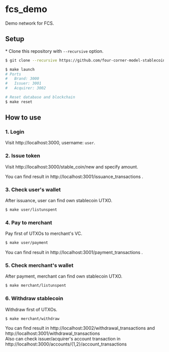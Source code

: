 # fcs_demo

Demo network for FCS.

## Setup

\* Clone this repository with `--recursive` option.

```bash
$ git clone --recursive https://github.com/four-corner-model-stablecoin/fcs_demo.git
```

```bash
$ make launch
# Ports
#   Brand: 3000
#   Issuer: 3001
#   Acquirer: 3002

# Reset database and blockchain
$ make reset
```

## How to use

### 1. Login

Visit http://localhost:3000, username: `user`.

### 2. Issue token

Visit http://localhost:3000/stable_coin/new and specify amount.

You can find result in http://localhost:3001/issuance_transactions .

### 3. Check user's wallet

After issuance, user can find own stablecoin UTXO.

```bash
$ make user/listunspent
```

### 4. Pay to merchant

Pay first of UTXOs to merchant's VC.

```bash
$ make user/payment
```

You can find result in http://localhost:3001/payment_transactions .

### 5. Check merchant's wallet

After payment, merchant can find own stablecoin UTXO.

```bash
$ make merchant/listunspent
```

### 6. Withdraw stablecoin

Withdraw first of UTXOs.

```bash
$ make merchant/withdraw
```

You can find result in http://localhost:3002/withdrawal_transactions and http://localhost:3001/withdrawal_transactions  
Also can check issuer/acquirer's account transaction in http://localhost:3000/accounts/{1,2}/account_transactions
